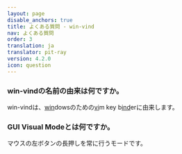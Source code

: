```yaml
---
layout: page
disable_anchors: true
title: よくある質問 - win-vind
nav: よくある質問
order: 3
translation: ja
translator: pit-ray
version: 4.2.0
icon: question
---
```


### win-vindの名前の由来は何ですか。
win-vindは、<u>win</u>dowsのための<u>vi</u>m key b<u>ind</u>erに由来します。
<br>

### GUI Visual Modeとは何ですか。
マウスの左ボタンの長押しを常に行うモードです。
<br>
